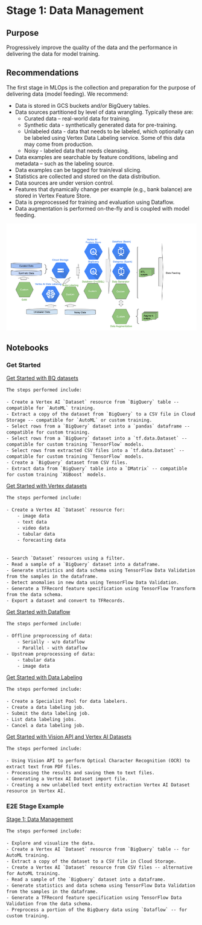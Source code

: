 # Stage 1: Data Management

## Purpose

Progressively improve the quality of the data and the performance in delivering the data for model training.

## Recommendations  

The first stage in MLOps is the collection and preparation for the purpose of delivering data (model feeding). We recommend:

- Data is stored in GCS buckets and/or BigQuery tables. 
- Data sources partitioned by level of data wrangling. Typically these are:
  - Curated data – real-world data for training.
  - Synthetic data - synthetically generated data for pre-training. 
  - Unlabeled data - data that needs to be labeled, which optionally can be labeled using Vertex Data Labeling service. Some of this data may come from production.
  - Noisy - labeled data that needs cleansing.
- Data examples are searchable by feature conditions, labeling and metadata – such as the labeling source.
- Data examples can be tagged for train/eval slicing.
- Statistics are collected and stored on the data distribution.
- Data sources are under version control.
- Features that dynamically change per example (e.g., bank balance) are stored in Vertex Feature Store.
- Data is preprocessed for training and evaluation using Dataflow.
- Data augmentation is performed on-the-fly and is coupled with model feeding.

<img src='stage1v2.png'>

## Notebooks

### Get Started

[Get Started with BQ datasets](get_started_bq_datasets.ipynb)

```
The steps performed include:

- Create a Vertex AI `Dataset` resource from `BigQuery` table -- compatible for `AutoML` training.
- Extract a copy of the dataset from `BigQuery` to a CSV file in Cloud Storage -- compatible for `AutoML` or custom training.
- Select rows from a `BigQuery` dataset into a `pandas` dataframe -- compatible for custom training.
- Select rows from a `BigQuery` dataset into a `tf.data.Dataset` -- compatible for custom training `TensorFlow` models.
- Select rows from extracted CSV files into a `tf.data.Dataset` -- compatible for custom training `TensorFlow` models.
- Create a `BigQuery` dataset from CSV files.
- Extract data from `BigQuery` table into a `DMatrix` -- compatible for custom training `XGBoost` models.
```

[Get Started with Vertex datasets](get_started_vertex_datasets.ipynb)

```
The steps performed include:
  
- Create a Vertex AI `Dataset` resource for:
    - image data
    - text data
    - video data
    - tabular data
    - forecasting data


- Search `Dataset` resources using a filter.
- Read a sample of a `BigQuery` dataset into a dataframe.
- Generate statistics and data schema using TensorFlow Data Validation from the samples in the dataframe.
- Detect anomalies in new data using TensorFlow Data Validation.
- Generate a TFRecord feature specification using TensorFlow Transform from the data schema.
- Export a dataset and convert to TFRecords.
```

[Get Started with Dataflow](get_started_dataflow.ipynb)

```
The steps performed include:

- Offline preprocessing of data:
    - Serially - w/o dataflow
    - Parallel - with dataflow
- Upstream preprocessing of data:
    - tabular data
    - image data
```

[Get Started with Data Labeling](get_started_with_data_labeling.ipynb)

```
The steps performed include:

- Create a Specialist Pool for data labelers.
- Create a data labeling job.
- Submit the data labeling job.
- List data labeling jobs.
- Cancel a data labeling job.
```

[Get Started with Vision API and Vertex AI Datasets](get_started_with_visionapi_and_vertex_datasets.ipynb)

```
The steps performed include:

- Using Vision API to perform Optical Character Recognition (OCR) to extract text from PDF files.
- Processing the results and saving them to text files.
- Generating a Vertex AI Dataset import file.
- Creating a new unlabelled text entity extraction Vertex AI Dataset resource in Vertex AI.
```

### E2E Stage Example

[Stage 1: Data Management](mlops_data_management.ipynb)
  
```
The steps performed include:

- Explore and visualize the data.
- Create a Vertex AI `Dataset` resource from `BigQuery` table -- for AutoML training.
- Extract a copy of the dataset to a CSV file in Cloud Storage.
- Create a Vertex AI `Dataset` resource from CSV files -- alternative for AutoML training.
- Read a sample of the `BigQuery` dataset into a dataframe.
- Generate statistics and data schema using TensorFlow Data Validation from the samples in the dataframe.
- Generate a TFRecord feature specification using TensorFlow Data Validation from the data schema.
- Preprocess a portion of the BigQuery data using `Dataflow` -- for custom training.
```

